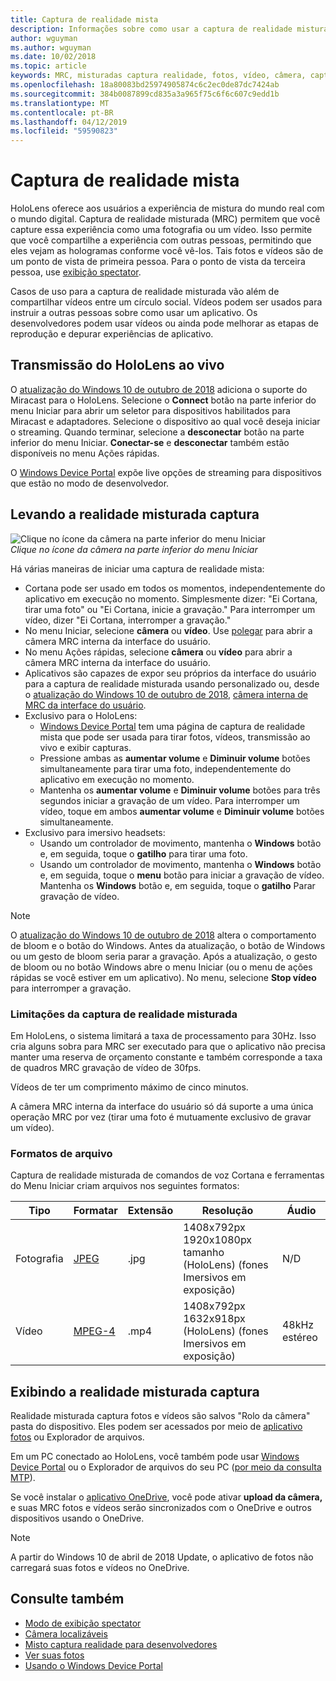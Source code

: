 ```yaml
---
title: Captura de realidade mista
description: Informações sobre como usar a captura de realidade misturada.
author: wguyman
ms.author: wguyman
ms.date: 10/02/2018
ms.topic: article
keywords: MRC, misturadas captura realidade, fotos, vídeo, câmera, captura, uso, fluxo, transmissão ao vivo, demonstração
ms.openlocfilehash: 18a80083bd25974905874c6c2ec0de87dc7424ab
ms.sourcegitcommit: 384b0087899cd835a3a965f75c6f6c607c9edd1b
ms.translationtype: MT
ms.contentlocale: pt-BR
ms.lasthandoff: 04/12/2019
ms.locfileid: "59590823"
---
```

# <a name="mixed-reality-capture"></a>Captura de realidade mista

HoloLens oferece aos usuários a experiência de mistura do mundo real com o mundo digital. Captura de realidade misturada (MRC) permitem que você capture essa experiência como uma fotografia ou um vídeo. Isso permite que você compartilhe a experiência com outras pessoas, permitindo que eles vejam as hologramas conforme você vê-los. Tais fotos e vídeos são de um ponto de vista de primeira pessoa. Para o ponto de vista da terceira pessoa, use [exibição spectator](spectator-view.md).

Casos de uso para a captura de realidade misturada vão além de compartilhar vídeos entre um círculo social. Vídeos podem ser usados para instruir a outras pessoas sobre como usar um aplicativo. Os desenvolvedores podem usar vídeos ou ainda pode melhorar as etapas de reprodução e depurar experiências de aplicativo.

## <a name="live-streaming-from-hololens"></a>Transmissão do HoloLens ao vivo

O [atualização do Windows 10 de outubro de 2018](release-notes-october-2018.md) adiciona o suporte do Miracast para o HoloLens. Selecione o **Connect** botão na parte inferior do menu Iniciar para abrir um seletor para dispositivos habilitados para Miracast e adaptadores. Selecione o dispositivo ao qual você deseja iniciar o streaming. Quando terminar, selecione a **desconectar** botão na parte inferior do menu Iniciar.  **Conectar-se** e **desconectar** também estão disponíveis no menu Ações rápidas. 

O [Windows Device Portal](using-the-windows-device-portal.md) expõe live opções de streaming para dispositivos que estão no modo de desenvolvedor.

## <a name="taking-mixed-reality-captures"></a>Levando a realidade misturada captura

![Clique no ícone da câmera na parte inferior do menu Iniciar](images/cameraiconinpins-300px.png)<br>
*Clique no ícone da câmera na parte inferior do menu Iniciar*

Há várias maneiras de iniciar uma captura de realidade mista:
* Cortana pode ser usado em todos os momentos, independentemente do aplicativo em execução no momento. Simplesmente dizer: "Ei Cortana, tirar uma foto" ou "Ei Cortana, inicie a gravação." Para interromper um vídeo, dizer "Ei Cortana, interromper a gravação."
* No menu Iniciar, selecione **câmera** ou **vídeo**. Use [polegar](gestures.md#air-tap) para abrir a câmera MRC interna da interface do usuário.
* No menu Ações rápidas, selecione **câmera** ou **vídeo** para abrir a câmera MRC interna da interface do usuário.
* Aplicativos são capazes de expor seu próprios da interface do usuário para a captura de realidade misturada usando personalizado ou, desde o [atualização do Windows 10 de outubro de 2018](release-notes-october-2018.md), [câmera interna de MRC da interface do usuário](mixed-reality-capture-for-developers.md).
* Exclusivo para o HoloLens: 
    * [Windows Device Portal](using-the-windows-device-portal.md) tem uma página de captura de realidade mista que pode ser usada para tirar fotos, vídeos, transmissão ao vivo e exibir capturas.
    * Pressione ambas as **aumentar volume** e **Diminuir volume** botões simultaneamente para tirar uma foto, independentemente do aplicativo em execução no momento.
    * Mantenha os **aumentar volume** e **Diminuir volume** botões para três segundos iniciar a gravação de um vídeo. Para interromper um vídeo, toque em ambos **aumentar volume** e **Diminuir volume** botões simultaneamente.
* Exclusivo para imersivo headsets: 
    * Usando um controlador de movimento, mantenha o **Windows** botão e, em seguida, toque o **gatilho** para tirar uma foto. 
    * Usando um controlador de movimento, mantenha o **Windows** botão e, em seguida, toque o **menu** botão para iniciar a gravação de vídeo. Mantenha os **Windows** botão e, em seguida, toque o **gatilho** Parar gravação de vídeo.
    
>[!NOTE]
>O [atualização do Windows 10 de outubro de 2018](release-notes-october-2018.md) altera o comportamento de bloom e o botão do Windows. Antes da atualização, o botão de Windows ou um gesto de bloom seria parar a gravação. Após a atualização, o gesto de bloom ou no botão Windows abre o menu Iniciar (ou o menu de ações rápidas se você estiver em um aplicativo). No menu, selecione **Stop vídeo** para interromper a gravação.

### <a name="limitations-of-mixed-reality-capture"></a>Limitações da captura de realidade misturada

Em HoloLens, o sistema limitará a taxa de processamento para 30Hz. Isso cria alguns sobra para MRC ser executado para que o aplicativo não precisa manter uma reserva de orçamento constante e também corresponde a taxa de quadros MRC gravação de vídeo de 30fps.

Vídeos de ter um comprimento máximo de cinco minutos.

A câmera MRC interna da interface do usuário só dá suporte a uma única operação MRC por vez (tirar uma foto é mutuamente exclusivo de gravar um vídeo).

### <a name="file-formats"></a>Formatos de arquivo

Captura de realidade misturada de comandos de voz Cortana e ferramentas do Menu Iniciar criam arquivos nos seguintes formatos:

|  Tipo  |  Formatar  |  Extensão  |  Resolução  |  Áudio | 
|----------|----------|----------|----------|----------|
|  Fotografia  |  [JPEG](https://en.wikipedia.org/wiki/JPEG)  |  .jpg  |  1408x792px 1920x1080px<br>tamanho (HoloLens) (fones Imersivos em exposição) |  N/D | 
|  Vídeo  |  [MPEG-4](https://en.wikipedia.org/wiki/MPEG-4)  |  .mp4  |  1408x792px 1632x918px (HoloLens) (fones Imersivos em exposição) |  48kHz estéreo | 

## <a name="viewing-mixed-reality-captures"></a>Exibindo a realidade misturada captura

Realidade misturada captura fotos e vídeos são salvos "Rolo da câmera" pasta do dispositivo. Eles podem ser acessados por meio de [aplicativo fotos](see-your-photos.md#photos-app) ou Explorador de arquivos.

Em um PC conectado ao HoloLens, você também pode usar [Windows Device Portal](using-the-windows-device-portal.md#mixed-reality-capture) ou o Explorador de arquivos do seu PC ([por meio da consulta MTP](release-notes-april-2018.md#new-features-for-hololens)).

Se você instalar o [aplicativo OneDrive](https://www.microsoft.com/p/onedrive/9wzdncrfj1p3), você pode ativar **upload da câmera,** e suas MRC fotos e vídeos serão sincronizados com o OneDrive e outros dispositivos usando o OneDrive.

>[!NOTE]
>A partir do Windows 10 de abril de 2018 Update, o aplicativo de fotos não carregará suas fotos e vídeos no OneDrive.

## <a name="see-also"></a>Consulte também
* [Modo de exibição spectator](spectator-view.md)
* [Câmera localizáveis](locatable-camera.md)
* [Misto captura realidade para desenvolvedores](mixed-reality-capture-for-developers.md)
* [Ver suas fotos](see-your-photos.md)
* [Usando o Windows Device Portal](using-the-windows-device-portal.md)
